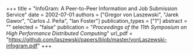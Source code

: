 +++
title = "InfoGram: A Peer-to-Peer Information and Job Submission Service"
date = 2002-07-01
authors = ["Gregor von Laszewski", "Jarek Gawor", "Carlos J. Peña", "Ian Foster"]
publication_types = ["1"]
abstract = ""
selected = "false"
publication = "*Proceedings of the 11th Symposium on High Performance Distributed Computing*"
url_pdf = "https://github.com/laszewski/papers/blob/master/vonLaszewski-infogram.pdf"
+++

